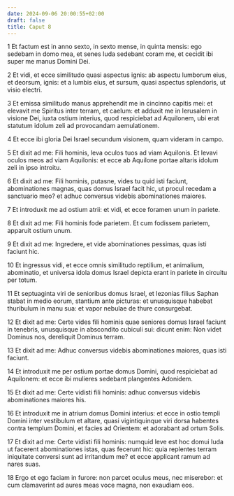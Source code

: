 ```yaml
---
date: 2024-09-06 20:00:55+02:00
draft: false
title: Caput 8
---
```





1 Et factum est in anno sexto, in sexto mense, in quinta mensis: ego sedebam in domo mea, et senes Iuda sedebant coram me, et cecidit ibi super me manus Domini Dei.

2 Et vidi, et ecce similitudo quasi aspectus ignis: ab aspectu lumborum eius, et deorsum, ignis: et a lumbis eius, et sursum, quasi aspectus splendoris, ut visio electri.

3 Et emissa similitudo manus apprehendit me in cincinno capitis mei: et elevavit me Spiritus inter terram, et caelum: et adduxit me in Ierusalem in visione Dei, iuxta ostium interius, quod respiciebat ad Aquilonem, ubi erat statutum idolum zeli ad provocandam aemulationem.

4 Et ecce ibi gloria Dei Israel secundum visionem, quam videram in campo.

5 Et dixit ad me: Fili hominis, leva oculos tuos ad viam Aquilonis. Et levavi oculos meos ad viam Aquilonis: et ecce ab Aquilone portae altaris idolum zeli in ipso introitu.

6 Et dixit ad me: Fili hominis, putasne, vides tu quid isti faciunt, abominationes magnas, quas domus Israel facit hic, ut procul recedam a sanctuario meo? et adhuc conversus videbis abominationes maiores.

7 Et introduxit me ad ostium atrii: et vidi, et ecce foramen unum in pariete.

8 Et dixit ad me: Fili hominis fode parietem. Et cum fodissem parietem, apparuit ostium unum.

9 Et dixit ad me: Ingredere, et vide abominationes pessimas, quas isti faciunt hic.

10 Et ingressus vidi, et ecce omnis similitudo reptilium, et animalium, abominatio, et universa idola domus Israel depicta erant in pariete in circuitu per totum.

11 Et septuaginta viri de senioribus domus Israel, et Iezonias filius Saphan stabat in medio eorum, stantium ante picturas: et unusquisque habebat thuribulum in manu sua: et vapor nebulae de thure consurgebat.

12 Et dixit ad me: Certe vides fili hominis quae seniores domus Israel faciunt in tenebris, unusquisque in abscondito cubiculi sui: dicunt enim: Non videt Dominus nos, dereliquit Dominus terram.

13 Et dixit ad me: Adhuc conversus videbis abominationes maiores, quas isti faciunt.

14 Et introduxit me per ostium portae domus Domini, quod respiciebat ad Aquilonem: et ecce ibi mulieres sedebant plangentes Adonidem.

15 Et dixit ad me: Certe vidisti fili hominis: adhuc conversus videbis abominationes maiores his.

16 Et introduxit me in atrium domus Domini interius: et ecce in ostio templi Domini inter vestibulum et altare, quasi vigintiquinque viri dorsa habentes contra templum Domini, et facies ad Orientem: et adorabant ad ortum Solis.

17 Et dixit ad me: Certe vidisti fili hominis: numquid leve est hoc domui Iuda ut facerent abominationes istas, quas fecerunt hic: quia replentes terram iniquitate conversi sunt ad irritandum me? et ecce applicant ramum ad nares suas.

18 Ergo et ego faciam in furore: non parcet oculus meus, nec miserebor: et cum clamaverint ad aures meas voce magna, non exaudiam eos.

